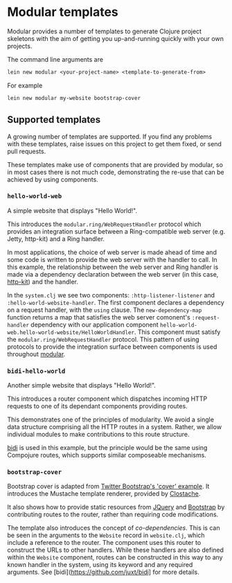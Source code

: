# Modular templates

Modular provides a number of templates to generate Clojure project skeletons with the aim of getting you up-and-running quickly with your own projects.

The command line arguments are

```clojure
lein new modular <your-project-name> <template-to-generate-from>
```

For example

```clojure
lein new modular my-website bootstrap-cover
```

## Supported templates

A growing number of templates are supported. If you find any problems
with these templates, raise issues on this project to get them fixed, or send pull requests.

These templates make use of components that are provided by modular, so
in most cases there is not much code, demonstrating the re-use that can
be achieved by using components.

### ```hello-world-web```

A simple website that displays "Hello World!".

This introduces the ```modular.ring/WebRequestHandler``` protocol which provides an integration surface between a Ring-compatible web server (e.g. Jetty, http-kit) and a Ring handler.

In most applications, the choice of web server is made ahead of time and some code is written to provide the web server with the handler to call. In this example, the relationship between the web server and Ring handler is made via a dependency declaration between the web server (in this case, [http-kit](http://www.http-kit.org/)) and the handler.

In the ```system.clj``` we see two components: ```:http-listener-listener``` and ```:hello-world-website-handler```. The first component declares a dependency on a request handler, with the ```using``` clause. The ```new-dependency-map``` function returns a map that satisfies the web server comonent's ```:request-handler``` dependency with our application component ```hello-world-web.hello-world-website/HelloWorldHandler```. This component must satisfy the ```modular.ring/WebRequestHandler``` protocol. This pattern of using protocols to provide the integration surface between components is used throughout [modular](https://github.com/juxt/modular).

### ```bidi-hello-world```

Another simple website that displays "Hello World!".

This introduces a router component which dispatches incoming HTTP
requests to one of its dependant components providing routes.

This demonstrates one of the principles of modularity. We avoid a single data structure comprising all the HTTP routes in a system. Rather, we allow individual modules to make contributions to this route structure.

[bidi](https://github.com/juxt/bidi) is used in this example, but the
principle would be the same using Compojure routes, which supports
similar composeable mechanisms.

### ```bootstrap-cover```

Bootstrap cover is adapted from [Twitter Bootstrap's 'cover' example](http://getbootstrap.com/examples/cover/). It introduces the Mustache template renderer, provided by [Clostache](https://github.com/fhd/clostache).

It also shows how to provide static resources from [JQuery](https://jquery.com/) and [Bootstrap](https://getbootstrap.com/) by contributing routes to the router, rather than requiring code modifications.

The template also introduces the concept of _co-dependencies_. This is
can be seen in the arguments to the ```Website``` record in
```website.clj```, which include a reference to the router. The
component uses this router to construct the URLs to other
handlers. While these handlers are also defined within the ```Website```
component, routes can be constructed in this way to any known handler in
the system, using its keyword and any required arguments. See
[bidi](https://github.com/juxt/bidi] for more details.

